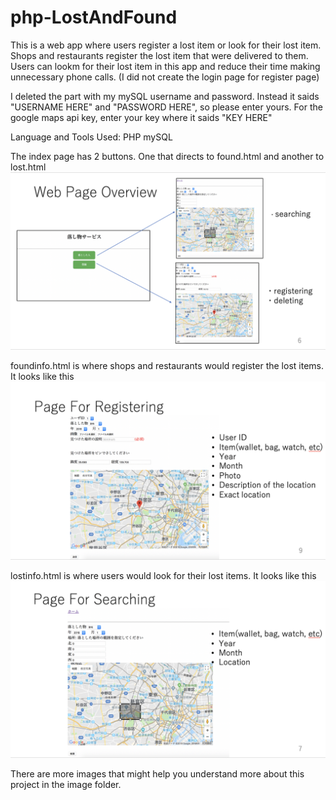 # php-LostAndFound
This is a web app where users register a lost item or look for their lost item.
Shops and restaurants register the lost item that were delivered to them.
Users can lookm for their lost item in this app and reduce their time making unnecessary phone calls.
(I did not create the login page for register page)

I deleted the part with my mySQL username and password. Instead it saids "USERNAME HERE" and "PASSWORD HERE", so please enter yours. For the google maps api key, enter your key where it saids "KEY HERE" 


Language and Tools Used:
PHP
mySQL

The index page has 2 buttons. One that directs to found.html and another to lost.html
![alt text](https://github.com/rastaman7/php-LostAndFound/blob/master/images/firstPage.png)

foundinfo.html is where shops and restaurants would register the lost items. It looks like this
![alt text](https://github.com/rastaman7/php-LostAndFound/blob/master/images/registerPage.png)

lostinfo.html is where users would look for their lost items. It looks like this
![alt text](https://github.com/rastaman7/php-LostAndFound/blob/master/images/searchPage.png)

There are more images that might help you understand more about this project in the image folder.

